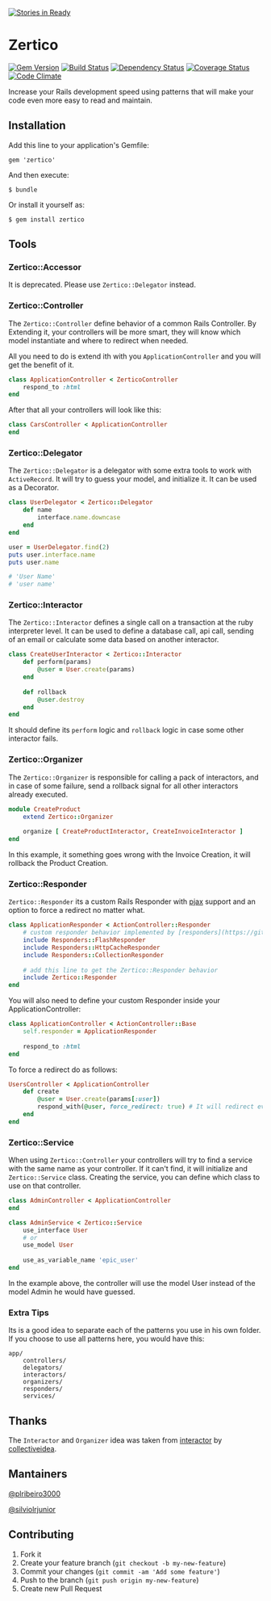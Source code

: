 [![Stories in Ready](https://badge.waffle.io/zertico/zertico.png?label=ready&title=Ready)](https://waffle.io/zertico/zertico)
# Zertico

[![Gem Version](https://badge.fury.io/rb/zertico.svg)](http://badge.fury.io/rb/zertico) [![Build Status](https://travis-ci.org/zertico/zertico.svg?branch=master)](https://travis-ci.org/zertico/zertico) [![Dependency Status](https://gemnasium.com/zertico/zertico.svg)](https://gemnasium.com/zertico/zertico) [![Coverage Status](https://img.shields.io/coveralls/zertico/zertico.svg?branch=master)](https://coveralls.io/r/zertico/zertico?branch=master) [![Code Climate](https://codeclimate.com/github/zertico/zertico.png)](https://codeclimate.com/github/zertico/zertico)

Increase your Rails development speed using patterns that will make your code even more easy to read and maintain.

## Installation

Add this line to your application's Gemfile:

    gem 'zertico'

And then execute:

    $ bundle

Or install it yourself as:

    $ gem install zertico
    
## Tools

### Zertico::Accessor

It is deprecated. Please use `Zertico::Delegator` instead.
    
### Zertico::Controller
    
The `Zertico::Controller` define behavior of a common Rails Controller. By Extending it, your controllers will be more smart,
    they will know which model instantiate and where to redirect when needed.
     
All you need to do is extend ith with you `ApplicationController` and you will get the benefit of it.     
      
```ruby
class ApplicationController < ZerticoController
    respond_to :html
end
```  
    
After that all your controllers will look like this:
    
```ruby
class CarsController < ApplicationController
end
```    

### Zertico::Delegator

The `Zertico::Delegator` is a delegator with some extra tools to work with `ActiveRecord`. It will try to guess your model,
    and initialize it. It can be used as a Decorator.
    
```ruby
class UserDelegator < Zertico::Delegator
    def name
        interface.name.downcase
    end
end

user = UserDelegator.find(2)
puts user.interface.name
puts user.name

# 'User Name'
# 'user name'
```

### Zertico::Interactor

The `Zertico::Interactor` defines a single call on a transaction at the ruby interpreter level. It can be used to define a
    database call, api call, sending of an email or calculate some data based on another interactor.
    
```ruby
class CreateUserInteractor < Zertico::Interactor
    def perform(params)
        @user = User.create(params)
    end
    
    def rollback
        @user.destroy
    end
end
```
        
It should define its `perform` logic and `rollback` logic in case some other interactor fails.

### Zertico::Organizer

The `Zertico::Organizer` is responsible for calling a pack of interactors, and in case of some failure, send a
    rollback signal for all other interactors already executed.
    
```ruby
module CreateProduct
    extend Zertico::Organizer
    
    organize [ CreateProductInteractor, CreateInvoiceInteractor ]
end
```

In this example, it something goes wrong with the Invoice Creation, it will rollback the Product Creation.

### Zertico::Responder

`Zertico::Responder` its a custom Rails Responder with [pjax](https://github.com/defunkt/jquery-pjax) support and an 
    option to force a redirect no matter what.
    
```ruby
class ApplicationResponder < ActionController::Responder
    # custom responder behavior implemented by [responders](https://github.com/plataformatec/responders)
    include Responders::FlashResponder
    include Responders::HttpCacheResponder
    include Responders::CollectionResponder
    
    # add this line to get the Zertico::Responder behavior
    include Zertico::Responder
end
```

You will also need to define your custom Responder inside your ApplicationController:

```ruby
class ApplicationController < ActionController::Base
    self.responder = ApplicationResponder
    
    respond_to :html
end
```

To force a redirect do as follows:

```ruby
UsersController < ApplicationController
    def create
        @user = User.create(params[:user])
        respond_with(@user, force_redirect: true) # It will redirect even on failure
    end
end
```

### Zertico::Service

When using `Zertico::Controller` your controllers will try to find a service with the same name as your controller. 
    If it can't find, it will initialize and `Zertico::Service` class. Creating the service, you can define which class to use on that controller.
    
```ruby
class AdminController < ApplicationController
end

class AdminService < Zertico::Service
    use_interface User
    # or
    use_model User
    
    use_as_variable_name 'epic_user'
end
```

In the example above, the controller will use the model User instead of the model Admin he would have guessed.

### Extra Tips

Its is a good idea to separate each of the patterns you use in his own folder. If you choose to use all patterns here,
    you would have this:
    
    app/
        controllers/
        delegators/
        interactors/
        organizers/
        responders/
        services/
        
## Thanks
        
The `Interactor` and `Organizer` idea was taken from [interactor](https://github.com/collectiveidea/interactor) by
        [collectiveidea](https://github.com/collectiveidea). 

## Mantainers

[@plribeiro3000](https://github.com/plribeiro3000)

[@silviolrjunior](https://github.com/silviolrjunior)

## Contributing

1. Fork it
2. Create your feature branch (`git checkout -b my-new-feature`)
3. Commit your changes (`git commit -am 'Add some feature'`)
4. Push to the branch (`git push origin my-new-feature`)
5. Create new Pull Request